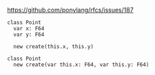 https://github.com/ponylang/rfcs/issues/187
```pony
class Point
  var x: F64
  var y: F64

  new create(this.x, this.y)
```

```pony
class Point
  new create(var this.x: F64, var this.y: F64)
```
